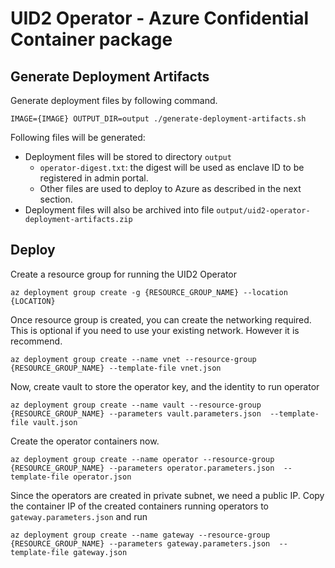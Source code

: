 # UID2 Operator - Azure Confidential Container package

## Generate Deployment Artifacts

Generate deployment files by following command.

```
IMAGE={IMAGE} OUTPUT_DIR=output ./generate-deployment-artifacts.sh
```
Following files will be generated:

* Deployment files will be stored to directory `output`
  * `operator-digest.txt`: the digest will be used as enclave ID to be registered in admin portal.
  * Other files are used to deploy to Azure as described in the next section.
* Deployment files will also be archived into file `output/uid2-operator-deployment-artifacts.zip`

## Deploy

Create a resource group for running the UID2 Operator
  
```
az deployment group create -g {RESOURCE_GROUP_NAME} --location {LOCATION}
```

Once resource group is created, you can create the networking required. This is optional if you need to use your existing network. However it is recommend. 

```
az deployment group create --name vnet --resource-group {RESOURCE_GROUP_NAME} --template-file vnet.json
```

Now, create vault to store the operator key, and the identity to run operator 

```
az deployment group create --name vault --resource-group {RESOURCE_GROUP_NAME} --parameters vault.parameters.json  --template-file vault.json
```

Create the operator containers now. 
 
```
az deployment group create --name operator --resource-group {RESOURCE_GROUP_NAME} --parameters operator.parameters.json  --template-file operator.json
```

Since the operators are created in private subnet, we need a public IP. Copy the container IP of the created containers running operators to `gateway.parameters.json` and run

```
az deployment group create --name gateway --resource-group {RESOURCE_GROUP_NAME} --parameters gateway.parameters.json  --template-file gateway.json
```
